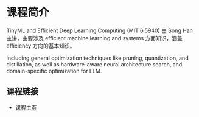 # 课程简介

TinyML and Efficient Deep Learning Computing (MIT 6.5940) 由 Song Han 主讲，主要涉及 efficient machine learning and systems 方面知识，涵盖 efficiency 方向的基本知识。

Including general optimization techniques like pruning, quantization, and distillation, as well as hardware-aware neural architecture search, and domain-specific optimization for LLM. 

## 课程链接

- [课程主页](https://hanlab.mit.edu/courses/2024-fall-65940)